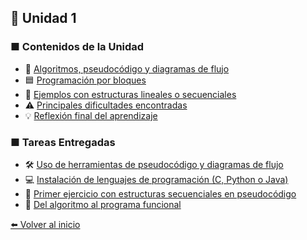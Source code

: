 ## 🧩 Unidad 1

### ■ Contenidos de la Unidad
- 📝 [Algoritmos, pseudocódigo y diagramas de flujo](Algoritmos.md)
- 🟦 [Programación por bloques](bloques.md)
- 🔹 [Ejemplos con estructuras lineales o secuenciales](Ejemplos.md)
- ⚠️ [Principales dificultades encontradas](dificultades.md)
- 💡 [Reflexión final del aprendizaje](reflexion.md)

### ■ Tareas Entregadas
- 🛠️ [Uso de herramientas de pseudocódigo y diagramas de flujo](https://drive.google.com/file/d/127Nll2YBaULFVnwQ9taxHrYoEjSBgUwS/view?usp=drive_link)
- 💻 [Instalación de lenguajes de programación (C, Python o Java)](https://drive.google.com/file/d/1zodcfJDc8dbWbawZpNqwYF4P3tHaPMnP/view?usp=sharing)
- 🚀 [Primer ejercicio con estructuras secuenciales en pseudocódigo](https://drive.google.com/file/d/1M4Tlqqz9RTMFijguFvo8714wxyn2LT-G/view?usp=sharing)
- 🔄 [Del algoritmo al programa funcional](https://drive.google.com/file/d/1IWiFp7sEysGCJWl10wzxrS92Dgv0XbTK/view?usp=drive_link)

[⬅️ Volver al inicio](Inicio.md)
